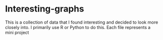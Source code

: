 # Interesting-graphs
This is a collection of data that I found interesting and decided to look more closely into.
I primarily use R or Python to do this. 
Each file represents a mini project
